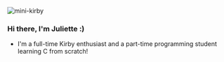![mini-kirby](https://github.com/J-LG30/J-LG30/assets/107129001/e276f765-37d6-4625-9410-e52af1cb9352)
### Hi there, I'm Juliette :)

- I'm a full-time Kirby enthusiast and a part-time programming student learning C from scratch!

<!--
**J-LG30/J-LG30** is a ✨ _special_ ✨ repository because its `README.md` (this file) appears on your GitHub profile.

Here are some ideas to get you started:

- 🔭 I’m currently working on ...
- 🌱 I’m currently learning ...
- 👯 I’m looking to collaborate on ...
- 🤔 I’m looking for help with ...
- 💬 Ask me about ...
- 📫 How to reach me: ...
- 😄 Pronouns: ...
- ⚡ Fun fact: ...
-->
